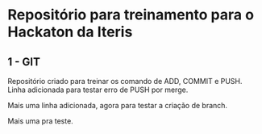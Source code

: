# Repositório para treinamento para o Hackaton da Iteris

## 1 - GIT
Repositório criado para treinar os comando de ADD, COMMIT e PUSH.
Linha adicionada para testar erro de PUSH por merge.

Mais uma linha adicionada, agora para testar a criação de branch. 

Mais uma pra teste.